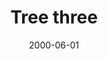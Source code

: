---
title: "Tree three"
intro: Self portrait from college
thumb: ../img/gallery/design-rocket.jpg
collection: galleryImage
collection_label: art
featured: true
layout: article.html
date: 2000-06-01
---